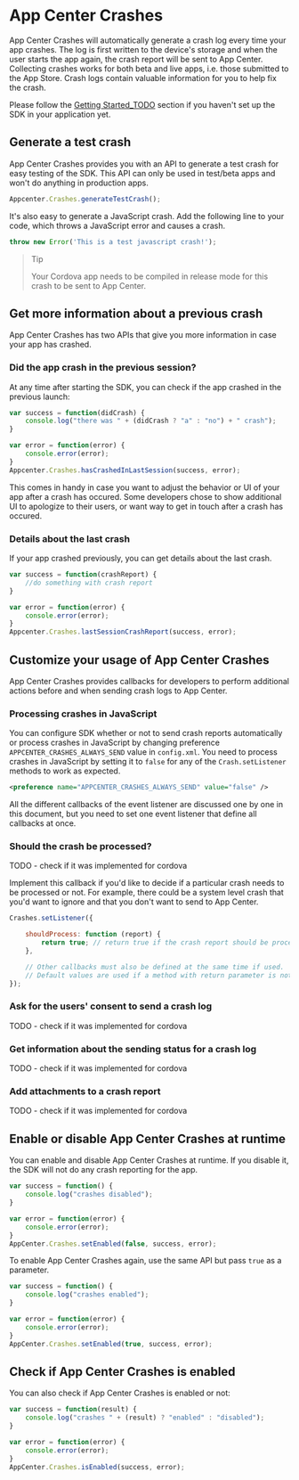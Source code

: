 # App Center Crashes

App Center Crashes will automatically generate a crash log every time your app crashes. The log is first written to the device's storage and when the user starts the app again, the crash report will be sent to App Center. Collecting crashes works for both beta and live apps, i.e. those submitted to the App Store. Crash logs contain valuable information for you to help fix the crash.

Please follow the [Getting Started_TODO]() section if you haven't set up the SDK in your application yet.

## Generate a test crash

App Center Crashes provides you with an API to generate a test crash for easy testing of the SDK. This API can only be used in test/beta apps and won't do anything in production apps.

```js
Appcenter.Crashes.generateTestCrash();
```

It's also easy to generate a JavaScript crash. Add the following line to your code, which throws a JavaScript error and causes a crash.

```js
throw new Error('This is a test javascript crash!');
```

> Tip
>
> Your Cordova app needs to be compiled in release mode for this crash to be sent to App Center.

## Get more information about a previous crash

App Center Crashes has two APIs that give you more information in case your app has crashed.

### Did the app crash in the previous session?

At any time after starting the SDK, you can check if the app crashed in the previous launch:

```js
var success = function(didCrash) {
    console.log("there was " + (didCrash ? "a" : "no") + " crash");
}

var error = function(error) {
    console.error(error);
}
Appcenter.Crashes.hasCrashedInLastSession(success, error);
```

This comes in handy in case you want to adjust the behavior or UI of your app after a crash has occured. Some developers chose to show additional UI to apologize to their users, or want way to get in touch after a crash has occured.

### Details about the last crash

If your app crashed previously, you can get details about the last crash.

```js
var success = function(crashReport) {
    //do something with crash report
}

var error = function(error) {
    console.error(error);
}
Appcenter.Crashes.lastSessionCrashReport(success, error);
```

## Customize your usage of App Center Crashes

App Center Crashes provides callbacks for developers to perform additional actions before and when sending crash logs to App Center.

### Processing crashes in JavaScript

You can configure SDK whether or not to send crash reports automatically or process crashes in JavaScript by changing preference `APPCENTER_CRASHES_ALWAYS_SEND` value in `config.xml`. You need to process crashes in JavaScript by setting it to `false` for any of the `Crash.setListener` methods to work as expected.

```xml
<preference name="APPCENTER_CRASHES_ALWAYS_SEND" value="false" />
```

All the different callbacks of the event listener are discussed one by one in this document, but you need to set one event listener that define all callbacks at once.

### Should the crash be processed?

TODO - check if it was implemented for cordova

Implement this callback if you'd like to decide if a particular crash needs to be processed or not. For example, there could be a system level crash that you'd want to ignore and that you don't want to send to App Center.

```js
Crashes.setListener({

    shouldProcess: function (report) {
        return true; // return true if the crash report should be processed, otherwise false.
    },

    // Other callbacks must also be defined at the same time if used.
    // Default values are used if a method with return parameter is not defined.
});
```

### Ask for the users' consent to send a crash log

TODO - check if it was implemented for cordova

### Get information about the sending status for a crash log

TODO - check if it was implemented for cordova

### Add attachments to a crash report

TODO - check if it was implemented for cordova

## Enable or disable App Center Crashes at runtime

You can enable and disable App Center Crashes at runtime. If you disable it, the SDK will not do any crash reporting for the app.

```js
var success = function() {
    console.log("crashes disabled");
}

var error = function(error) {
    console.error(error);
}
AppCenter.Crashes.setEnabled(false, success, error);
```

To enable App Center Crashes again, use the same API but pass `true` as a parameter.

```js
var success = function() {
    console.log("crashes enabled");
}

var error = function(error) {
    console.error(error);
}
AppCenter.Crashes.setEnabled(true, success, error);
```

## Check if App Center Crashes is enabled

You can also check if App Center Crashes is enabled or not:

```js
var success = function(result) {
    console.log("crashes " + (result) ? "enabled" : "disabled");
}

var error = function(error) {
    console.error(error);
}
AppCenter.Crashes.isEnabled(success, error);
```









